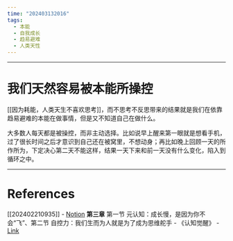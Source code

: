 ```yaml
---
time: "202403132016"
tags:
  - 本能
  - 自我成长
  - 趋易避难
  - 人类天性
---
```


--- 
# 我们天然容易被本能所操控

[[因为耗能，人类天生不喜欢思考]]，而不思考不反思带来的结果就是我们在依靠趋易避难的本能在做事情，但是又不知道自己在做什么。

大多数人每天都是被操控，而非主动选择。比如说早上醒来第一眼就是想看手机，过了很长时间之后才意识到自己还在被窝里，不想动身；再比如晚上回顾一天的所作所为，下定决心第二天不能这样，结果一天下来和前一天没有什么变化，陷入到循环之中。

---
# References

[[202402210935]] - [Notion](https://www.notion.so/202402210935-a81422cd81404af0bd20aa6875e63696?pvs=4)
**第三章** 第一节 元认知：成长慢，是因为你不会“飞”、第二节 自控力：我们生而为人就是为了成为思维舵手 - 《认知觉醒》 - [Link](https://weread.qq.com/web/reader/6a732ce07201202c6a7b30a)